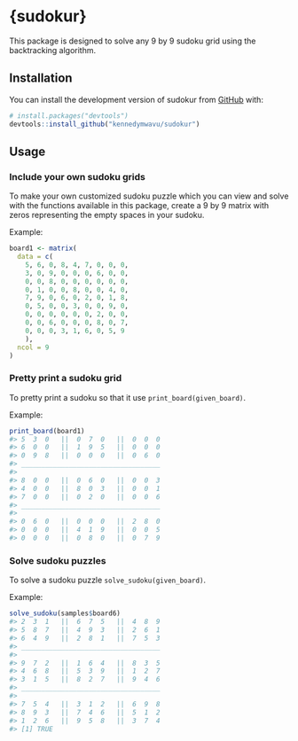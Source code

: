 
<!-- README.md is generated from README.Rmd. Please edit that file -->

# {sudokur}

<!-- badges: start -->
<!-- badges: end -->

This package is designed to solve any 9 by 9 sudoku grid using the
backtracking algorithm.

## Installation

You can install the development version of sudokur from
[GitHub](https://github.com/) with:

``` r
# install.packages("devtools")
devtools::install_github("kennedymwavu/sudokur")
```

## Usage

### Include your own sudoku grids

To make your own customized sudoku puzzle which you can view and solve
with the functions available in this package, create a 9 by 9 matrix
with zeros representing the empty spaces in your sudoku.

Example:

``` r
board1 <- matrix(
  data = c(
    5, 6, 0, 8, 4, 7, 0, 0, 0,
    3, 0, 9, 0, 0, 0, 6, 0, 0,
    0, 0, 8, 0, 0, 0, 0, 0, 0,
    0, 1, 0, 0, 8, 0, 0, 4, 0,
    7, 9, 0, 6, 0, 2, 0, 1, 8,
    0, 5, 0, 0, 3, 0, 0, 9, 0,
    0, 0, 0, 0, 0, 0, 2, 0, 0,
    0, 0, 6, 0, 0, 0, 8, 0, 7,
    0, 0, 0, 3, 1, 6, 0, 5, 9
    ),
  ncol = 9
)
```

### Pretty print a sudoku grid

To pretty print a sudoku so that it use `print_board(given_board)`.

Example:

``` r
print_board(board1)
#> 5  3  0   ||  0  7  0   ||  0  0  0  
#> 6  0  0   ||  1  9  5   ||  0  0  0  
#> 0  9  8   ||  0  0  0   ||  0  6  0  
#> ___________________________________
#> 
#> 8  0  0   ||  0  6  0   ||  0  0  3  
#> 4  0  0   ||  8  0  3   ||  0  0  1  
#> 7  0  0   ||  0  2  0   ||  0  0  6  
#> ___________________________________
#> 
#> 0  6  0   ||  0  0  0   ||  2  8  0  
#> 0  0  0   ||  4  1  9   ||  0  0  5  
#> 0  0  0   ||  0  8  0   ||  0  7  9
```

### Solve sudoku puzzles

To solve a sudoku puzzle `solve_sudoku(given_board)`.

Example:

``` r
solve_sudoku(samples$board6)
#> 2  3  1   ||  6  7  5   ||  4  8  9  
#> 5  8  7   ||  4  9  3   ||  2  6  1  
#> 6  4  9   ||  2  8  1   ||  7  5  3  
#> ___________________________________
#> 
#> 9  7  2   ||  1  6  4   ||  8  3  5  
#> 4  6  8   ||  5  3  9   ||  1  2  7  
#> 3  1  5   ||  8  2  7   ||  9  4  6  
#> ___________________________________
#> 
#> 7  5  4   ||  3  1  2   ||  6  9  8  
#> 8  9  3   ||  7  4  6   ||  5  1  2  
#> 1  2  6   ||  9  5  8   ||  3  7  4
#> [1] TRUE
```
